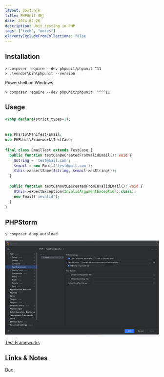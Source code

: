 ```yaml
---
layout: post.njk
title: PHPUnit 🟢🔴
date: 2024-02-26
description: Unit testing in PHP
tags: ["tech", "notes"]
eleventyExcludeFromCollections: false
---  
```


## Installation


```
> composer require --dev phpunit/phpunit ^11
> .\vendor\bin\phpunit --version 
```

Powershell on Windows:
```
> composer require --dev phpunit/phpunit  ^^^^11  

```

## Usage  
```php
<?php declare(strict_types=1);


use PharIo\Manifest\Email;
use PHPUnit\Framework\TestCase;

final class EmailTest extends TestCase {
  public function testCanBeCreatedFromValidEmail(): void {
    $string = 'test@mail.com';
    $email = new Email('test@mail.com');
    $this->assertSame($string, $email->asString());
  }

  public function testCannotBeCreatedFromInvalidEmail(): void {
    $this->expectException(InvalidArgumentException::class);
    new Email('invalid');
  }
}

```


## PHPStorm  

```
$ composer dump-autoload
```

<img class="" src="/img/phpstorm-test_frameworks-settings.png"/>


[Test Frameworks](https://www.jetbrains.com/help/phpstorm/2024.1/php-test-frameworks.html?utm_source=product&utm_medium=link&utm_campaign=PS&utm_content=2024.1#PHP_test_frameworks_PHPUnit)


## Links & Notes  
[Doc]



[Doc]: https://docs.phpunit.de/en/11.0/